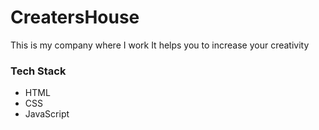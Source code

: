 # CreatersHouse
This is my company where I work
It helps you to increase your creativity

### Tech Stack
- HTML
- CSS
- JavaScript
